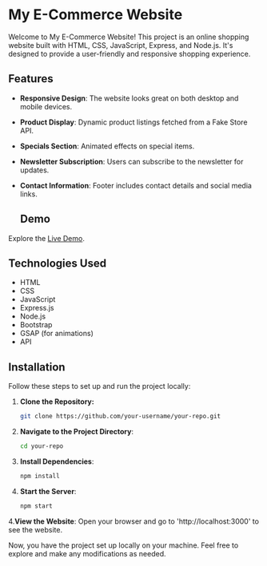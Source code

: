 # My E-Commerce Website

Welcome to My E-Commerce Website! This project is an online shopping website built with HTML, CSS, JavaScript, Express, and Node.js. It's designed to provide a user-friendly and responsive shopping experience.

## Features

- **Responsive Design**: The website looks great on both desktop and mobile devices.
- **Product Display**: Dynamic product listings fetched from a Fake Store API.
- **Specials Section**: Animated effects on special items.
- **Newsletter Subscription**: Users can subscribe to the newsletter for updates.
- **Contact Information**: Footer includes contact details and social media links.


  ## Demo

Explore the [Live Demo](https://e-commercesite-wcrr.onrender.com/).


## Technologies Used

- HTML
- CSS
- JavaScript
- Express.js
- Node.js
- Bootstrap
- GSAP (for animations)
- API

## Installation

Follow these steps to set up and run the project locally:

1. **Clone the Repository:**
   ```sh
   git clone https://github.com/your-username/your-repo.git

1. **Navigate to the Project Directory**:
   ```sh
   cd your-repo
   
2. **Install Dependencies**:
   ```sh
   npm install

3. **Start the Server**:
   ```sh
   npm start

4.**View the Website**:
Open your browser and go to 'http://localhost:3000' to see the website.

Now, you have the project set up locally on your machine. Feel free to explore and make any modifications as needed.
